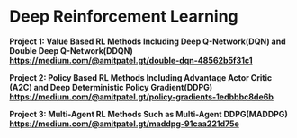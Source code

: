 # Deep Reinforcement Learning

**Project 1: Value Based RL Methods Including Deep Q-Network(DQN) and Double Deep Q-Network(DDQN) <br />
https://medium.com/@amitpatel.gt/double-dqn-48562b5f31c1**

**Project 2: Policy Based RL Methods Including Advantage Actor Critic (A2C) and Deep Deterministic Policy Gradient(DDPG) <br />
https://medium.com/@amitpatel.gt/policy-gradients-1edbbbc8de6b**

**Project 3: Multi-Agent RL Methods Such as Multi-Agent DDPG(MADDPG) <br />
https://medium.com/@amitpatel.gt/maddpg-91caa221d75e**
